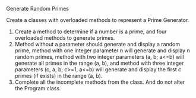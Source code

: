 Generate Random Primes

Create a classes with overloaded methods to represent a Prime Generator.

1. Create a method to determine if a number is a prime, and four overloaded methods to generate primes.
2. Method without a parameter should generate and display a random prime, method with one integer parameter n will generate and display n random primes, method with two integer parameters (a, b; a<=b) will generate all primes in the range (a, b), and method with three integer parameters (c, a, b; c>=1, a<=b) will generate and display the first c primes (if exists) in the range (a, b).
3. Complete all the incomplete methods from the class. And do not alter the Program class.